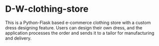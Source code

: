 # D-W-clothing-store
This is a Python-Flask based e-commerce clothing store with a custom dress designing feature. Users can design their own dress, and the application processes the order and sends it to a tailor for manufacturing and delivery.
